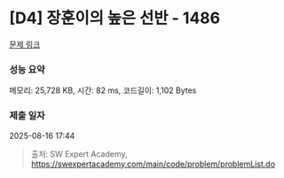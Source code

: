 # [D4] 장훈이의 높은 선반 - 1486 

[문제 링크](https://swexpertacademy.com/main/code/problem/problemDetail.do?contestProbId=AV2b7Yf6ABcBBASw) 

### 성능 요약

메모리: 25,728 KB, 시간: 82 ms, 코드길이: 1,102 Bytes

### 제출 일자

2025-08-16 17:44



> 출처: SW Expert Academy, https://swexpertacademy.com/main/code/problem/problemList.do